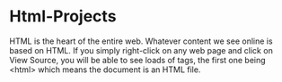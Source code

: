 # Html-Projects
HTML is the heart of the entire web. Whatever content we see online is based on HTML. If you simply right-click on any web page and click on View Source, you will be able to see loads of tags, the first one being &lt;html> which means the document is an HTML file. 

